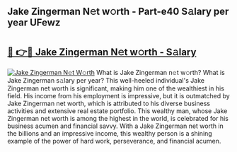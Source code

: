 ## Jake Zingerman N𝚎t w𝚘rth - Part-e40 S𝚊lary per year UFewz

# <h2><a href="http://gc3kpv7.nevu.top/?p=Jake+Zingerman">🔗 👉🔴 Jake Zingerman N𝚎t w𝚘rth - S𝚊lary</a></h2>

[![Jake Zingerman N𝚎t W𝚘rth](https://i.imgur.com/Oavwk0R.jpeg)](http://gc3kpv7.nevu.top/?p=Jake+Zingerman)
What is Jake Zingerman n𝚎t w𝚘rth? What is Jake Zingerman s𝚊lary per year?
This well-heeled individual's Jake Zingerman net worth is significant, making him one of the wealthiest in his field. His income from his employment is impressive, but it is outmatched by Jake Zingerman net worth, which is attributed to his diverse business activities and extensive real estate portfolio. This wealthy man, whose Jake Zingerman net worth is among the highest in the world, is celebrated for his business acumen and financial savvy. With a Jake Zingerman net worth in the billions and an impressive income, this wealthy person is a shining example of the power of hard work, perseverance, and financial acumen.
